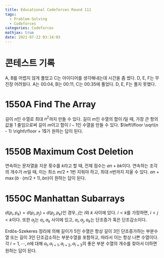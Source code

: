 ```yaml
---
title: Educational Codeforces Round 111
tags:
  - Problem-Solving
  - Codeforces
categories: Codeforces
mathjax: true
date: 2021-07-22 03:14:03
---
```



# 콘테스트 기록

A, B를 어렵지 않게 풀었고 C는 아이디어를 생각해내는데 시간을 좀 썼다. D, E, F는 무진장 어려웠다. A는 00:04, B는 00:11, C는 00:35에 풀었다. D, E, F는 풀지 못했다.

# 1550A Find The Array

길이 $n$인 수열로 최대 $n^2$까지 만들 수 있다. 길이 $m$인 수열의 합이 $l$일 때, 가장 큰 항의 값을 1 줄임으로써 길이 $m$이고 합이 $l - 1$인 수열을 만들 수 있다. $\left\lfloor \sqrt{n - 1} \right\rfloor + 1$가 원하는 답이 된다.

# 1550B Maximum Cost Deletion

연속하는 문자열을 지운 횟수를 $k$라고 할 때, 전체 점수는 $an + bk$이다. 연속하는 조각의 개수가 $m$일 때, 이는 최소 $m / 2 + 1$번 지워야 하고, 최대 $n$번까지 지울 수 있다. $an + \max\{b \cdot (m/2 + 1), bn\}$이 원하는 답이 된다.

# 1550C Manhattan Subarrays

$d(p_i, p_k) = d(p_i, p_j) + d(p_j, p_k)$인 경우, $j$는 $i$와 $k$ 사이에 있다. $i < k$를 가정하면, $i < j < k$이다. 또한 $a_j$는 $a_i, a_k$ 사이에 있고, $a_i, a_j, a_k$는 단조증가 혹은 단조감소이다.

Erdős-Szekeres 정리에 의해 길이가 5인 수열은 항상 길이 3인 단조증가하는 부분수열 또는 길이 3인 단조감소하는 부분수열을 포함하고, 따라서 이는 항상 나쁜 수열이다. 각 $l = 1, \cdots, n$에 대해 $a_l, a_{l + 1}, a_{l + 2}, a_{l + 3}$의 좋은 부분 수열의 개수를 찾아서 더하면 원하는 답이 된다.
